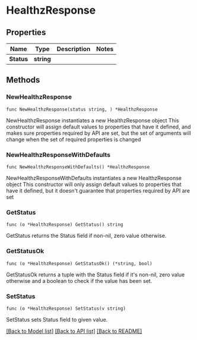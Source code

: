 # HealthzResponse

## Properties

Name | Type | Description | Notes
------------ | ------------- | ------------- | -------------
**Status** | **string** |  | 

## Methods

### NewHealthzResponse

`func NewHealthzResponse(status string, ) *HealthzResponse`

NewHealthzResponse instantiates a new HealthzResponse object
This constructor will assign default values to properties that have it defined,
and makes sure properties required by API are set, but the set of arguments
will change when the set of required properties is changed

### NewHealthzResponseWithDefaults

`func NewHealthzResponseWithDefaults() *HealthzResponse`

NewHealthzResponseWithDefaults instantiates a new HealthzResponse object
This constructor will only assign default values to properties that have it defined,
but it doesn't guarantee that properties required by API are set

### GetStatus

`func (o *HealthzResponse) GetStatus() string`

GetStatus returns the Status field if non-nil, zero value otherwise.

### GetStatusOk

`func (o *HealthzResponse) GetStatusOk() (*string, bool)`

GetStatusOk returns a tuple with the Status field if it's non-nil, zero value otherwise
and a boolean to check if the value has been set.

### SetStatus

`func (o *HealthzResponse) SetStatus(v string)`

SetStatus sets Status field to given value.



[[Back to Model list]](../README.md#documentation-for-models) [[Back to API list]](../README.md#documentation-for-api-endpoints) [[Back to README]](../README.md)


